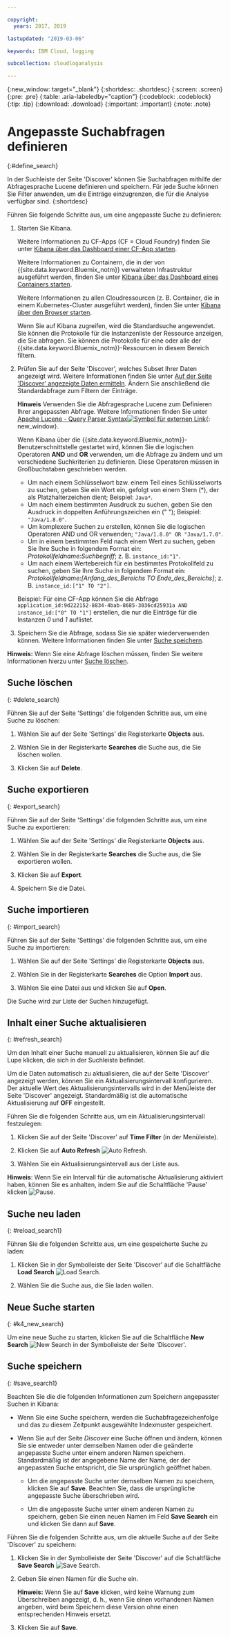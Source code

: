 ```yaml
---

copyright:
  years: 2017, 2019

lastupdated: "2019-03-06"

keywords: IBM Cloud, logging

subcollection: cloudloganalysis

---
```


{:new_window: target="_blank"}
{:shortdesc: .shortdesc}
{:screen: .screen}
{:pre: .pre}
{:table: .aria-labeledby="caption"}
{:codeblock: .codeblock}
{:tip: .tip}
{:download: .download}
{:important: .important}
{:note: .note}

# Angepasste Suchabfragen definieren
{:#define_search}

In der Suchleiste der Seite 'Discover' können Sie Suchabfragen mithilfe der Abfragesprache Lucene definieren und speichern. Für jede Suche können Sie Filter anwenden, um die Einträge einzugrenzen, die für die Analyse verfügbar sind.
{:shortdesc}

Führen Sie folgende Schritte aus, um eine angepasste Suche zu definieren:

1. Starten Sie Kibana.

    Weitere Informationen zu CF-Apps (CF = Cloud Foundry) finden Sie unter [Kibana über das Dashboard einer CF-App starten](/docs/services/CloudLogAnalysis/kibana/launch.html#launch_Kibana_from_cf_app).

	Weitere Informationen zu Containern, die in der von {{site.data.keyword.Bluemix_notm}} verwalteten Infrastruktur ausgeführt werden, finden Sie unter [Kibana über das Dashboard eines Containers starten](/docs/services/CloudLogAnalysis/kibana/launch.html#launch_Kibana_for_containers).
    
    Weitere Informationen zu allen Cloudressourcen (z. B. Container, die in einem Kubernetes-Cluster ausgeführt werden), finden Sie unter [Kibana über den Browser starten](/docs/services/CloudLogAnalysis/kibana/launch.html#launch_Kibana_from_browser). 
	
	Wenn Sie auf Kibana zugreifen, wird die Standardsuche angewendet. Sie können die Protokolle für die Instanzenliste der Ressource anzeigen, die Sie abfragen. Sie können die Protokolle für eine oder alle der {{site.data.keyword.Bluemix_notm}}-Ressourcen in diesem Bereich filtern.

2. Prüfen Sie auf der Seite 'Discover', welches Subset Ihrer Daten angezeigt wird. Weitere Informationen finden Sie unter [Auf der Seite 'Discover' angezeigte Daten ermitteln](/docs/services/CloudLogAnalysis/kibana/analize_logs_interactively.html#identify_data). Ändern Sie anschließend die Standardabfrage zum Filtern der Einträge.

    **Hinweis** Verwenden Sie die Abfragesprache Lucene zum Definieren Ihrer angepassten Abfrage. Weitere Informationen finden Sie unter [Apache Lucene - Query Parser Syntax![Symbol für externen Link](../../../icons/launch-glyph.svg "Symbol für externen Link")](https://lucene.apache.org/core/2_9_4/queryparsersyntax.html){: new_window}.
    
    Wenn Kibana über die {{site.data.keyword.Bluemix_notm}}-Benutzerschnittstelle gestartet wird, können Sie die logischen Operatoren **AND** und **OR** verwenden, um die Abfrage zu ändern und um verschiedene Suchkriterien zu definieren. Diese Operatoren müssen in Großbuchstaben geschrieben werden.    
    
    * Um nach einem Schlüsselwort bzw. einem Teil eines Schlüsselworts zu suchen, geben Sie ein Wort ein, gefolgt von einem Stern (*), der als Platzhalterzeichen dient; Beispiel: `Java*`. 
    * Um nach einem bestimmten Ausdruck zu suchen, geben Sie den Ausdruck in doppelten Anführungszeichen ein (" "); Beispiel: `"Java/1.8.0"`.
    * Um komplexere Suchen zu erstellen, können Sie die logischen Operatoren AND und OR verwenden; `"Java/1.8.0" OR "Java/1.7.0"`.
    * Um in einem bestimmten Feld nach einem Wert zu suchen, geben Sie Ihre Suche in folgendem Format ein: *Protokollfeldname:Suchbegriff*; z. B. `instance_id:"1"`.
    * Um nach einem Wertebereich für ein bestimmtes Protokollfeld zu suchen, geben Sie Ihre Suche in folgendem Format ein: *Protokollfeldname:[Anfang_des_Bereichs TO Ende_des_Bereichs]*; z. B. `instance_id:["1" TO "2"]`.

     Beispiel: Für eine CF-App können Sie die Abfrage `application_id:9d222152-8834-4bab-8685-3036cd25931a AND instance_id:["0" TO "1"]` erstellen, die nur die Einträge für die Instanzen *0* und *1* auflistet. 

3. Speichern Sie die Abfrage, sodass Sie sie später wiederverwenden können. Weitere Informationen finden Sie unter [Suche speichern](/docs/services/CloudLogAnalysis/kibana/define_search.html#save_search1). 

**Hinweis:** Wenn Sie eine Abfrage löschen müssen, finden Sie weitere Informationen hierzu unter [Suche löschen](/docs/services/CloudLogAnalysis/kibana/define_search.html#delete_search).



## Suche löschen
{: #delete_search}

Führen Sie auf der Seite 'Settings' die folgenden Schritte aus, um eine Suche zu löschen:

1. Wählen Sie auf der Seite 'Settings' die Registerkarte **Objects** aus.

2. Wählen Sie in der Registerkarte **Searches** die Suche aus, die Sie löschen wollen.

3. Klicken Sie auf **Delete**.


## Suche exportieren
{: #export_search}

Führen Sie auf der Seite 'Settings' die folgenden Schritte aus, um eine Suche zu exportieren:

1. Wählen Sie auf der Seite 'Settings' die Registerkarte **Objects** aus.

2. Wählen Sie in der Registerkarte **Searches** die Suche aus, die Sie exportieren wollen.

3. Klicken Sie auf **Export**.

4. Speichern Sie die Datei.

 
## Suche importieren
{: #import_search}

Führen Sie auf der Seite 'Settings' die folgenden Schritte aus, um eine Suche zu importieren:

1. Wählen Sie auf der Seite 'Settings' die Registerkarte **Objects** aus.

2. Wählen Sie in der Registerkarte **Searches** die Option **Import** aus.

3. Wählen Sie eine Datei aus und klicken Sie auf **Open**.

Die Suche wird zur Liste der Suchen hinzugefügt.

## Inhalt einer Suche aktualisieren
{: #refresh_search}

Um den Inhalt einer Suche manuell zu aktualisieren, können Sie auf die Lupe klicken, die sich in der Suchleiste befindet. 

Um die Daten automatisch zu aktualisieren, die auf der Seite 'Discover' angezeigt werden, können Sie ein Aktualisierungsintervall konfigurieren. Der aktuelle Wert des Aktualisierungsintervalls wird in der Menüleiste der Seite 'Discover' angezeigt. Standardmäßig ist die automatische Aktualisierung auf **OFF** eingestellt.

Führen Sie die folgenden Schritte aus, um ein Aktualisierungsintervall festzulegen:

1. Klicken Sie auf der Seite 'Discover' auf **Time Filter** (in der Menüleiste).

2. Klicken Sie auf **Auto Refresh** ![Auto Refresh](images/auto_refresh_icon.jpg "Auto Refresh").

3. Wählen Sie ein Aktualisierungsintervall aus der Liste aus. 

**Hinweis**: Wenn Sie ein Intervall für die automatische Aktualisierung aktiviert haben, können Sie es anhalten, indem Sie auf die Schaltfläche 'Pause' klicken ![Pause](images/auto_refresh_pause_icon.jpg "Pause").


## Suche neu laden
{: #reload_search1}

Führen Sie die folgenden Schritte aus, um eine gespeicherte Suche zu laden:

1. Klicken Sie in der Symbolleiste der Seite 'Discover' auf die Schaltfläche **Load Search** ![Load Search](images/load_icon.jpg "Load Search").

2. Wählen Sie die Suche aus, die Sie laden wollen. 

## Neue Suche starten
{: #k4_new_search}

Um eine neue Suche zu starten, klicken Sie auf die Schaltfläche **New Search** ![New Search](images/new_search_icon.jpg "New Search") in der Symbolleiste der Seite 'Discover'.

## Suche speichern 
{: #save_search1}

Beachten Sie die die folgenden Informationen zum Speichern angepasster Suchen in Kibana:

* Wenn Sie eine Suche speichern, werden die Suchabfragezeichenfolge und das zu diesem Zeitpunkt ausgewählte Indexmuster gespeichert.
* Wenn Sie auf der Seite *Discover* eine Suche öffnen und ändern, können Sie sie entweder unter demselben Namen oder die geänderte angepasste Suche unter einem anderen Namen speichern. Standardmäßig ist der angegebene Name der Name, der der angepassten Suche entspricht, die Sie ursprünglich geöffnet haben.

    * Um die angepasste Suche unter demselben Namen zu speichern, klicken Sie auf **Save**. Beachten Sie, dass die ursprüngliche angepasste Suche überschrieben wird. 
	
	* Um die angepasste Suche unter einem anderen Namen zu speichern, geben Sie einen neuen Namen im Feld **Save Search** ein und klicken Sie dann auf **Save**. 


Führen Sie die folgenden Schritte aus, um die aktuelle Suche auf der Seite 'Discover' zu speichern:

1. Klicken Sie in der Symbolleiste der Seite 'Discover' auf die Schaltfläche **Save Search** ![Save Search](images/save_search_icon.jpg "Save Search").

2. Geben Sie einen Namen für die Suche ein.

    **Hinweis:** Wenn Sie auf **Save** klicken, wird keine Warnung zum Überschreiben angezeigt, d. h., wenn Sie einen vorhandenen Namen angeben, wird beim Speichern diese Version ohne einen entsprechenden Hinweis ersetzt.

3. Klicken Sie auf **Save**. 
